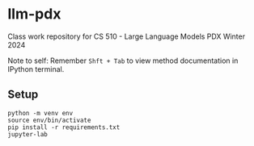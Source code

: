 # llm-pdx
Class work repository for CS 510 - Large Language Models PDX Winter 2024

Note to self: Remember `Shft + Tab` to view method documentation in IPython terminal.

## Setup
```shell
python -m venv env
source env/bin/activate
pip install -r requirements.txt
jupyter-lab
```
